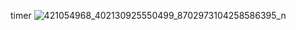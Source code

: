 timer
![421054968_402130925550499_8702973104258586395_n](https://github.com/your84120/timer/assets/156411752/3440a142-f4e9-4ae2-bde1-fbd01926edad)
